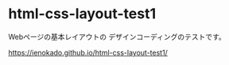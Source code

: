 # html-css-layout-test1

Webページの基本レイアウトの
デザインコーディングのテストです。

https://ienokado.github.io/html-css-layout-test1/

